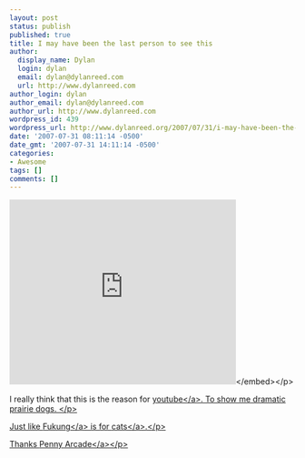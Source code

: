 ```yaml
---
layout: post
status: publish
published: true
title: I may have been the last person to see this
author:
  display_name: Dylan
  login: dylan
  email: dylan@dylanreed.com
  url: http://www.dylanreed.com
author_login: dylan
author_email: dylan@dylanreed.com
author_url: http://www.dylanreed.com
wordpress_id: 439
wordpress_url: http://www.dylanreed.org/2007/07/31/i-may-have-been-the-last-person-to-see-this/
date: '2007-07-31 08:11:14 -0500'
date_gmt: '2007-07-31 14:11:14 -0500'
categories:
- Awesome
tags: []
comments: []
---
```

<p><embed style="width: 399px; height: 325px" src="http:&#47;&#47;www.youtube.com&#47;v&#47;a1Y73sPHKxw" width="399" height="325" type="application&#47;x-shockwave-flash" wmode="transparent"><&#47;embed><&#47;p>
<p>I really think that this is the reason for <a href="http:&#47;&#47;www.youtube.com">youtube<&#47;a>. To show me dramatic prairie dogs. <&#47;p>
<p>Just like <a href="http:&#47;&#47;fukung.net">Fukung<&#47;a> is for <a href="http:&#47;&#47;fukung.net&#47;tag&#47;cat">cats<&#47;a>.<&#47;p>
<p>Thanks <a href="http:&#47;&#47;www.penny-arcade.com&#47;">Penny Arcade<&#47;a><&#47;p></p>
